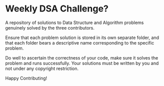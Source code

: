 # Weekly DSA Challenge?

A repository of solutions to Data Structure and Algorithm problems genuinely solved by the three contributors. <br>

Ensure that each problem solution is stored in its own separate folder, and that each folder bears a descriptive name corresponding to the specific problem.

Do well to ascertain the correctness of your code, make sure it solves the problem and runs successfully. Your solutions must be written by you and not under any copyright restriction.

Happy Contributing!
